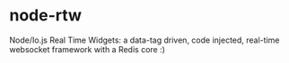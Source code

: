 node-rtw
========

Node/Io.js Real Time Widgets: a data-tag driven, code injected, real-time websocket framework with a Redis core  :)

